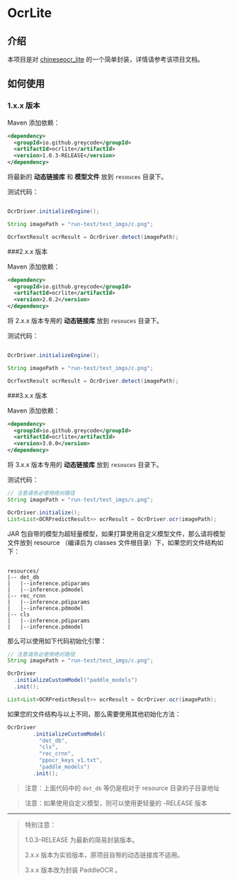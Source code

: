 # OcrLite

## 介绍

本项目是对 [chineseocr_lite](https://github.com/DayBreak-u/chineseocr_lite) 的一个简单封装，详情请参考该项目文档。

## 如何使用

### 1.x.x 版本

Maven 添加依赖：

```xml
<dependency>
  <groupId>io.github.greycode</groupId>
  <artifactId>ocrlite</artifactId>
  <version>1.0.3-RELEASE</version>
</dependency>
```

将最新的 **动态链接库** 和 **模型文件** 放到 ``resouces`` 目录下。

测试代码：

```java

OcrDriver.initializeEngine();

String imagePath = "run-test/test_imgs/c.png";

OcrTextResult ocrResult = OcrDriver.detect(imagePath);
```

###2.x.x 版本

Maven 添加依赖：

```xml
<dependency>
  <groupId>io.github.greycode</groupId>
  <artifactId>ocrlite</artifactId>
  <version>2.0.2</version>
</dependency>
```

将 2.x.x 版本专用的 **动态链接库** 放到 ``resouces`` 目录下。

测试代码：

```java

OcrDriver.initializeEngine();

String imagePath = "run-test/test_imgs/c.png";

OcrTextResult ocrResult = OcrDriver.detect(imagePath);
```

###3.x.x 版本

Maven 添加依赖：

```xml
<dependency>
  <groupId>io.github.greycode</groupId>
  <artifactId>ocrlite</artifactId>
  <version>3.0.0</version>
</dependency>
```

将 3.x.x 版本专用的 **动态链接库** 放到 ``resouces`` 目录下。

测试代码：

```java
// 注意请务必使用绝对路径
String imagePath = "run-test/test_imgs/c.png";

OcrDriver.initialize();
List<List<OCRPredictResult>> ocrResult = OcrDriver.ocr(imagePath);
```

JAR 包自带的模型为超轻量模型，如果打算使用自定义模型文件，那么请将模型文件放到 resource （编译后为 classes 文件根目录）下，如果您的文件结构如下：

```

resources/
|-- det_db
|   |--inference.pdiparams
|   |--inference.pdmodel
|-- rec_rcnn
|   |--inference.pdiparams
|   |--inference.pdmodel
|-- cls
|   |--inference.pdiparams
|   |--inference.pdmodel
```

那么可以使用如下代码初始化引擎：

```java
// 注意请务必使用绝对路径
String imagePath = "run-test/test_imgs/c.png";

OcrDriver
  .initializeCustomModel("paddle_models")
  .init();

List<List<OCRPredictResult>> ocrResult = OcrDriver.ocr(imagePath);
```

如果您的文件结构与以上不同，那么需要使用其他初始化方法：

```java
OcrDriver
        .initializeCustomModel(
          "det_db",
          "cls",
          "rec_crnn",
          "ppocr_keys_v1.txt",
          "paddle_models")
        .init();
```
> 注意：上面代码中的 ``det_db`` 等仍是相对于 resource 目录的子目录地址

> 注意：如果使用自定义模型，则可以使用更轻量的 -RELEASE 版本
----

> 特别注意：
>
> 1.0.3-RELEASE 为最新的简易封装版本。
>
> 2.x.x 版本为实验版本，原项目自带的动态链接库不适用。
>
> 3.x.x 版本改为封装 PaddleOCR 。
